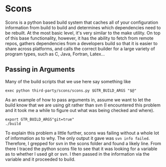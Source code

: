 # Scons

Scons is a python based build system that caches all of your configuration
information from build to build and determines which dependencies need to
be rebuilt.  At the most basic level, it's very similar to the make utility. 
On top of this base functionality, however, it has the ability to fetch
from remote repos, gathers dependencies from a developers build so that it
is easier to share across platforms, and calls the correct builder for a
large variety of program types, such as C, Java, Fortran, Latex...

## Passing in Arguments
Many of the build scripts that we use here say something like

```
exec python third-party/scons/scons.py $GTR_BUILD_ARGS "$@"
```

As an example of how to pass arguments in, assume we want to let
the build know that we are using git rather than svn (I encountered
this problem and it took me a while to figure out what was being
checked and where).

```
export GTR_BUILD_ARGS"git=true"
./build
```

To explain this problem a little further, scons was failing without
a whole lot of information as to why.  The only output it gave was
`svn info failed`.  Therefore, I grepped for svn in the scons folder
and found a likely line.  From there I traced the python scons file
to see that it was looking for a variable as to whether I used git
or svn.  I then passed in the information via the variable and it
proceeded to build.
